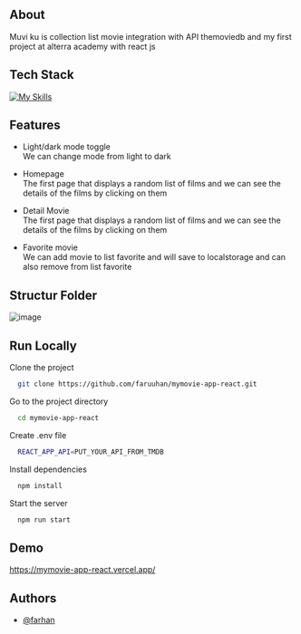 ## About
Muvi ku is collection list movie integration with API themoviedb and my first project at alterra academy with react js

## Tech Stack

[![My Skills](https://skills.thijs.gg/icons?i=js,react,bootstrap,redux&theme=dark)](https://skills.thijs.gg)

## Features

- Light/dark mode toggle
<br>We can change mode from light to dark

- Homepage
<br>The first page that displays a random list of films and we can see the details of the films by clicking on them

- Detail Movie
<br>The first page that displays a random list of films and we can see the details of the films by clicking on them

- Favorite movie
</br>We can add movie to list favorite and will save to localstorage and can also remove from list favorite

## Structur Folder

![image](https://user-images.githubusercontent.com/92959224/192785082-8d35364e-3846-45ea-87f5-00075c8f1e4f.png)

## Run Locally

Clone the project

```bash
  git clone https://github.com/faruuhan/mymovie-app-react.git
```

Go to the project directory

```bash
  cd mymovie-app-react
```

Create .env file

```bash
  REACT_APP_API=PUT_YOUR_API_FROM_TMDB
```

Install dependencies

```bash
  npm install
```

Start the server

```bash
  npm run start
```


## Demo

https://mymovie-app-react.vercel.app/


## Authors

- [@farhan](https://www.github.com/faruuhan)

